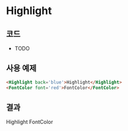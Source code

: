 # Highlight
## 코드
* TODO
## 사용 예제
```md
<Highlight back='blue'>Highlight</Highlight>
<FontColor font='red'>FontColor</FontColor>
```
## 결과
<Highlight back='blue'>Highlight</Highlight>
<FontColor font='red'>FontColor</FontColor>
